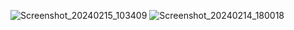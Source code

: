 ![Screenshot_20240215_103409](https://github.com/Ruhi-Radadiya/app_1/assets/150025610/62511f2b-ed90-4356-8e94-dee04a6a949c)
![Screenshot_20240214_180018](https://github.com/Ruhi-Radadiya/app_1/assets/150025610/b30895ce-e180-4a22-bbd0-9fff4c65b485)
